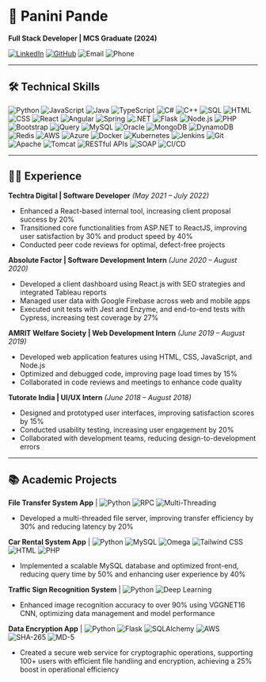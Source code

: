 # 🌟 Panini Pande
**Full Stack Developer | MCS Graduate (2024)**

[![LinkedIn](https://img.shields.io/badge/-LinkedIn-0A66C2?style=for-the-badge&logo=Linkedin&logoColor=white)](https://linkedin.com/in/paninipande)
[![GitHub](https://img.shields.io/badge/-GitHub-181717?style=for-the-badge&logo=GitHub&logoColor=white)](https://github.com/PaniniPande)
![Email](https://img.shields.io/badge/-pxp4144@mavs.uta.edu-D14836?style=for-the-badge&logo=Gmail&logoColor=white)
![Phone](https://img.shields.io/badge/-469--866--9186-25D366?style=for-the-badge&logo=WhatsApp&logoColor=white)

---

## 🛠 Technical Skills
![Python](https://img.shields.io/badge/-Python-3776AB?style=flat-square&logo=python&logoColor=white)
![JavaScript](https://img.shields.io/badge/-JavaScript-F7DF1E?style=flat-square&logo=javascript&logoColor=black)
![Java](https://img.shields.io/badge/-Java-007396?style=flat-square&logo=java&logoColor=white)
![TypeScript](https://img.shields.io/badge/-TypeScript-3178C6?style=flat-square&logo=typescript&logoColor=white)
![C#](https://img.shields.io/badge/-C%23-239120?style=flat-square&logo=c-sharp&logoColor=white)
![C++](https://img.shields.io/badge/-C++-00599C?style=flat-square&logo=c%2B%2B&logoColor=white)
![SQL](https://img.shields.io/badge/-SQL-4479A1?style=flat-square&logo=mysql&logoColor=white)
![HTML](https://img.shields.io/badge/-HTML-E34F26?style=flat-square&logo=html5&logoColor=white)
![CSS](https://img.shields.io/badge/-CSS-1572B6?style=flat-square&logo=css3&logoColor=white)
![React](https://img.shields.io/badge/-React-61DAFB?style=flat-square&logo=react&logoColor=black)
![Angular](https://img.shields.io/badge/-Angular-DD0031?style=flat-square&logo=angular&logoColor=white)
![Spring](https://img.shields.io/badge/-Spring-6DB33F?style=flat-square&logo=spring&logoColor=white)
![.NET](https://img.shields.io/badge/-.NET-512BD4?style=flat-square&logo=dotnet&logoColor=white)
![Flask](https://img.shields.io/badge/-Flask-000000?style=flat-square&logo=flask&logoColor=white)
![Node.js](https://img.shields.io/badge/-Node.js-339933?style=flat-square&logo=nodedotjs&logoColor=white)
![PHP](https://img.shields.io/badge/-PHP-777BB4?style=flat-square&logo=php&logoColor=white)
![Bootstrap](https://img.shields.io/badge/-Bootstrap-7952B3?style=flat-square&logo=bootstrap&logoColor=white)
![jQuery](https://img.shields.io/badge/-jQuery-0769AD?style=flat-square&logo=jquery&logoColor=white)
![MySQL](https://img.shields.io/badge/-MySQL-4479A1?style=flat-square&logo=mysql&logoColor=white)
![Oracle](https://img.shields.io/badge/-Oracle-F80000?style=flat-square&logo=oracle&logoColor=white)
![MongoDB](https://img.shields.io/badge/-MongoDB-47A248?style=flat-square&logo=mongodb&logoColor=white)
![DynamoDB](https://img.shields.io/badge/-DynamoDB-4053D6?style=flat-square&logo=amazondynamodb&logoColor=white)
![Redis](https://img.shields.io/badge/-Redis-DC382D?style=flat-square&logo=redis&logoColor=white)
![AWS](https://img.shields.io/badge/-AWS-232F3E?style=flat-square&logo=amazonaws&logoColor=white)
![Azure](https://img.shields.io/badge/-Azure-0078D4?style=flat-square&logo=microsoftazure&logoColor=white)
![Docker](https://img.shields.io/badge/-Docker-2496ED?style=flat-square&logo=docker&logoColor=white)
![Kubernetes](https://img.shields.io/badge/-Kubernetes-326CE5?style=flat-square&logo=kubernetes&logoColor=white)
![Jenkins](https://img.shields.io/badge/-Jenkins-D24939?style=flat-square&logo=jenkins&logoColor=white)
![Git](https://img.shields.io/badge/-Git-F05032?style=flat-square&logo=git&logoColor=white)
![Apache](https://img.shields.io/badge/-Apache-D22128?style=flat-square&logo=apache&logoColor=white)
![Tomcat](https://img.shields.io/badge/-Tomcat-F8DC75?style=flat-square&logo=apachetomcat&logoColor=black)
![RESTful APIs](https://img.shields.io/badge/-RESTful%20APIs-4D4D4D?style=flat-square&logo=apachedruid&logoColor=white)
![SOAP](https://img.shields.io/badge/-SOAP-FF5A60?style=flat-square&logo=soap&logoColor=white)
![CI/CD](https://img.shields.io/badge/-CI%2FCD-00427E?style=flat-square&logo=jenkinsx&logoColor=white)

---

## 👨‍💻 Experience

**Techtra Digital | Software Developer** *(May 2021 – July 2022)*
- Enhanced a React-based internal tool, increasing client proposal success by 20%
- Transitioned core functionalities from ASP.NET to ReactJS, improving user satisfaction by 30% and product speed by 40%
- Conducted peer code reviews for optimal, defect-free projects

**Absolute Factor | Software Development Intern** *(June 2020 – August 2020)*
- Developed a client dashboard using React.js with SEO strategies and integrated Tableau reports
- Managed user data with Google Firebase across web and mobile apps
- Executed unit tests with Jest and Enzyme, and end-to-end tests with Cypress, increasing test coverage by 27%

**AMRIT Welfare Society | Web Development Intern** *(June 2019 – August 2019)*
- Developed web application features using HTML, CSS, JavaScript, and Node.js
- Optimized and debugged code, improving page load times by 15%
- Collaborated in code reviews and meetings to enhance code quality

**Tutorate India | UI/UX Intern** *(June 2018 – August 2018)*
- Designed and prototyped user interfaces, improving satisfaction scores by 15%
- Conducted usability testing, increasing user engagement by 20%
- Collaborated with development teams, reducing design-to-development errors

---

## 📚 Academic Projects

**File Transfer System App** | ![Python](https://img.shields.io/badge/-Python-3776AB?style=flat-square&logo=python&logoColor=white) ![RPC](https://img.shields.io/badge/-RPC-007ACC?style=flat-square&logo=rpc&logoColor=white) ![Multi-Threading](https://img.shields.io/badge/-Multi--Threading-4D4D4D?style=flat-square&logo=threader&logoColor=white)
- Developed a multi-threaded file server, improving transfer efficiency by 30% and reducing latency by 20%

**Car Rental System App** | ![Python](https://img.shields.io/badge/-Python-3776AB?style=flat-square&logo=python&logoColor=white) ![MySQL](https://img.shields.io/badge/-MySQL-4479A1?style=flat-square&logo=mysql&logoColor=white) ![Omega](https://img.shields.io/badge/-Omega-FFD700?style=flat-square&logo=omega&logoColor=black) ![Tailwind CSS](https://img.shields.io/badge/-Tailwind_CSS-06B6D4?style=flat-square&logo=tailwind-css&logoColor=white) ![HTML](https://img.shields.io/badge/-HTML-E34F26?style=flat-square&logo=html5&logoColor=white) ![PHP](https://img.shields.io/badge/-PHP-777BB4?style=flat-square&logo=php&logoColor=white)
- Implemented a scalable MySQL database and optimized front-end, reducing query time by 50% and enhancing user experience by 40%

**Traffic Sign Recognition System** | ![Python](https://img.shields.io/badge/-Python-3776AB?style=flat-square&logo=python&logoColor=white) ![Deep Learning](https://img.shields.io/badge/-Deep%20Learning-FF6F00?style=flat-square&logo=deeplearning&logoColor=white)
- Enhanced image recognition accuracy to over 90% using VGGNET16 CNN, optimizing data management and model performance

**Data Encryption App** | ![Python](https://img.shields.io/badge/-Python-3776AB?style=flat-square&logo=python&logoColor=white) ![Flask](https://img.shields.io/badge/-Flask-000000?style=flat-square&logo=flask&logoColor=white) ![SQLAlchemy](https://img.shields.io/badge/-SQLAlchemy-F80000?style=flat-square&logo=sqlalchemy&logoColor=white) ![AWS](https://img.shields.io/badge/-AWS-232F3E?style=flat-square&logo=amazonaws&logoColor=white) ![SHA-265](https://img.shields.io/badge/-SHA--265-3776AB?style=flat-square&logo=cryptography&logoColor=white) ![MD-5](https://img.shields.io/badge/-MD--5-FF6F00?style=flat-square&logo=md5&logoColor=white)
- Created a secure web service for cryptographic operations, supporting 100+ users with efficient file handling and encryption, achieving a 25% boost in operational efficiency
